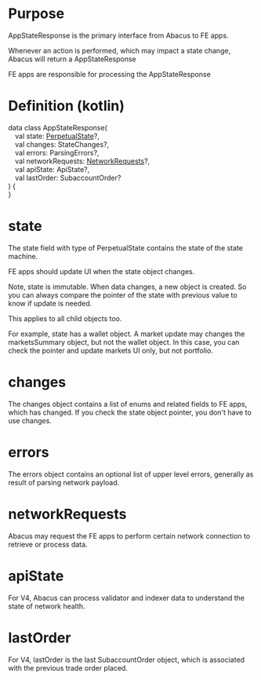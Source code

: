 # Purpose

AppStateResponse is the primary interface from Abacus to FE apps.

Whenever an action is performed, which may impact a state change, Abacus will return a AppStateResponse

FE apps are responsible for processing the AppStateResponse

# Definition (kotlin)

data class AppStateResponse(  
&emsp;val state: [PerpetualState](PerpetualState.md)?,  
&emsp;val changes: StateChanges?,  
&emsp;val errors: ParsingErrors?,  
&emsp;val networkRequests: [NetworkRequests](API/Networking.md#NetworkRequests)?,  
&emsp;val apiState: ApiState?,  
&emsp;val lastOrder: SubaccountOrder?  
) {  
}

# state

The state field with type of PerpetualState contains the state of the state machine.

FE apps should update UI when the state object changes.

Note, state is immutable. When data changes, a new object is created. So you can always compare the pointer of the state with previous value to know if update is needed.

This applies to all child objects too.

For example, state has a wallet object. A market update may changes the marketsSummary object, but not the wallet object. In this case, you can check the pointer and update markets UI only, but not portfolio.

# changes

The changes object contains a list of enums and related fields to FE apps, which has changed. If you check the state object pointer, you don't have to use changes.

# errors

The errors object contains an optional list of upper level errors, generally as result of parsing network payload.

# networkRequests

Abacus may request the FE apps to perform certain network connection to retrieve or process data.

# apiState

For V4, Abacus can process validator and indexer data to understand the state of network health.

# lastOrder

For V4, lastOrder is the last SubaccountOrder object, which is associated with the previous trade order placed.
